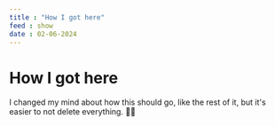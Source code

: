 ```yaml
---
title : "How I got here"
feed : show
date : 02-06-2024
---
```

# How I got here

I changed my mind about how this should go, like the rest of it, but it's easier to not delete everything. 🤷‍♀️